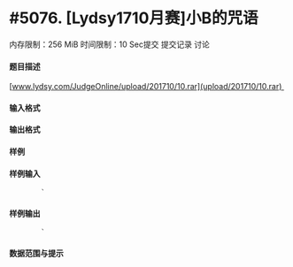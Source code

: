 
# #5076. [Lydsy1710月赛]小B的咒语
内存限制：256 MiB 时间限制：10 Sec提交 提交记录 讨论
#### 题目描述
[www.lydsy.com/JudgeOnline/upload/201710/10.rar](upload/201710/10.rar) 
#### 输入格式

#### 输出格式

#### 样例

#### 样例输入

			`
#### 样例输出

			`
#### 数据范围与提示

